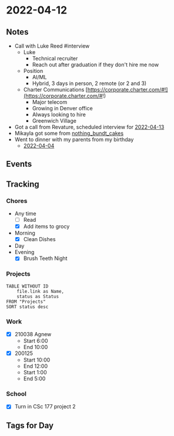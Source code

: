 # 2022-04-12
## Notes
- Call with Luke Reed #interview 
	- Luke
		- Technical recruiter
		- Reach out after graduation if they don't hire me now
	- Position
		- AI/ML
		- Hybrid, 3 days in person, 2 remote (or 2 and 3)
	- Charter Communications [https://corporate.charter.com/#!](https://corporate.charter.com/#!)
		- Major telecom
		- Growing in Denver office
		- Always looking to hire
		- Greenwich Village
- Got a call from Revature, scheduled interview for [2022-04-13](2022-04-13.md)
- Mikayla got some from [nothing_bundt_cakes](../Reviews/Restaurants/nothing_bundt_cakes.md)
- Went to dinner with my parents from my birthday
	- [2022-04-04](2022-04-04.md)
## Events

## Tracking
### Chores
- Any time
	- [ ] Read
	- [x] Add items to grocy
- Morning
	- [x] Clean Dishes
- Day
- Evening
	- [x] Brush Teeth Night

### Projects
```dataview
TABLE WITHOUT ID
	file.link as Name,
	status as Status
FROM "Projects"
SORT status desc
```

### Work
- [x] 210038 Agnew
	- Start 6:00
	- End 10:00
- [x] 200125
	- Start 10:00
	- End 12:00
	- Start 1:00
	- End 5:00

### School
- [x] Turn in CSc 177 project 2

## Tags for Day